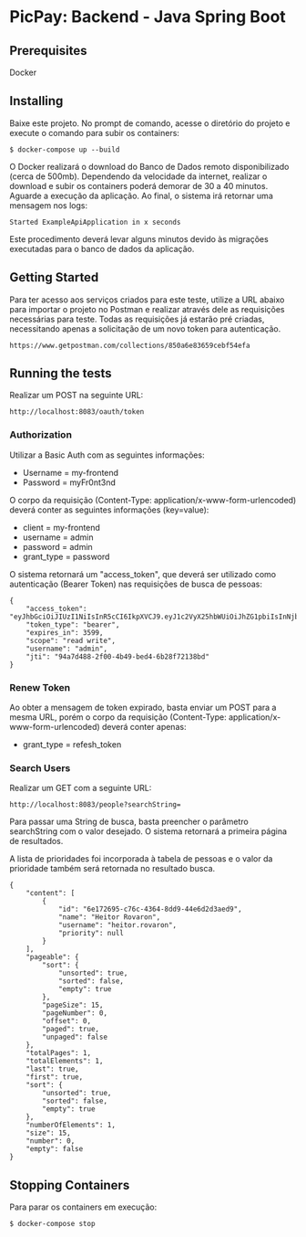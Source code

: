 # PicPay: Backend - Java Spring Boot

## Prerequisites

Docker

## Installing

Baixe este projeto. No prompt de comando, acesse o diretório do projeto e execute o comando para subir os containers:

```
$ docker-compose up --build
```

O Docker realizará o download do Banco de Dados remoto disponibilizado (cerca de 500mb). Dependendo da velocidade da internet, realizar o download e subir os containers poderá demorar de 30 a 40 minutos.
Aguarde a execução da aplicação. Ao final, o sistema irá retornar uma mensagem nos logs:
```
Started ExampleApiApplication in x seconds
```

Este procedimento deverá levar alguns minutos devido às migrações executadas para o banco de dados da aplicação.

## Getting Started

Para ter acesso aos serviços criados para este teste, utilize a URL abaixo para importar o projeto no Postman e realizar através dele as requisições necessárias para teste.
Todas as requisições já estarão pré criadas, necessitando apenas a solicitação de um novo token para autenticação.
```
https://www.getpostman.com/collections/850a6e83659cebf54efa
```

## Running the tests

Realizar um POST na seguinte URL:

```
http://localhost:8083/oauth/token
```

### Authorization

Utilizar a Basic Auth com as seguintes informações:
* Username		= my-frontend
* Password		= myFr0nt3nd


O corpo da requisição (Content-Type: application/x-www-form-urlencoded) deverá conter as seguintes informações (key=value):
* client		= my-frontend
* username		= admin
* password		= admin
* grant_type	= password

O sistema retornará um "access_token", que deverá ser utilizado como autenticação (Bearer Token) nas requisições de busca de pessoas:
```
{
    "access_token": "eyJhbGciOiJIUzI1NiIsInR5cCI6IkpXVCJ9.eyJ1c2VyX25hbWUiOiJhZG1pbiIsInNjb3BlIjpbInJlYWQiLCJ3cml0ZSJdLCJleHAiOjE1NDQ0MTIwOTYsImF1dGhvcml0aWVzIjpbIlJPTEVfU0VBUkNIX1BFUlNPTiJdLCJqdGkiOiI5NGE3ZDQ4OC0yZjAwLTRiNDktYmVkNC02YjI4ZjcyMTM4YmQiLCJjbGllbnRfaWQiOiJteS1mcm9udGVuZCIsInVzZXJuYW1lIjoiYWRtaW4ifQ.gQDucn1CuAiyKrnvSfLJlvYVocTw21TkPZb3Nl2eEsk",
    "token_type": "bearer",
    "expires_in": 3599,
    "scope": "read write",
    "username": "admin",
    "jti": "94a7d488-2f00-4b49-bed4-6b28f72138bd"
}
```

### Renew Token

Ao obter a mensagem de token expirado, basta enviar um POST para a mesma URL, porém o corpo da requisição (Content-Type: application/x-www-form-urlencoded) deverá conter apenas:
* grant_type	= refesh_token

### Search Users

Realizar um GET com a seguinte URL:

```
http://localhost:8083/people?searchString=
```

Para passar uma String de busca, basta preencher o parâmetro searchString com o valor desejado.
O sistema retornará a primeira página de resultados.

A lista de prioridades foi incorporada à tabela de pessoas e o valor da prioridade também será retornada no resultado busca.

```
{
    "content": [
        {
            "id": "6e172695-c76c-4364-8dd9-44e6d2d3aed9",
            "name": "Heitor Rovaron",
            "username": "heitor.rovaron",
            "priority": null
        }
    ],
    "pageable": {
        "sort": {
            "unsorted": true,
            "sorted": false,
            "empty": true
        },
        "pageSize": 15,
        "pageNumber": 0,
        "offset": 0,
        "paged": true,
        "unpaged": false
    },
    "totalPages": 1,
    "totalElements": 1,
    "last": true,
    "first": true,
    "sort": {
        "unsorted": true,
        "sorted": false,
        "empty": true
    },
    "numberOfElements": 1,
    "size": 15,
    "number": 0,
    "empty": false
}
```

## Stopping Containers

Para parar os containers em execução:

```
$ docker-compose stop
```

